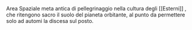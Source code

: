 Area Spaziale meta antica di pellegrinaggio nella cultura degli [[Esterni]] , che ritengono sacro il suolo del pianeta orbitante, al punto da permettere solo ad automi la discesa sul posto.